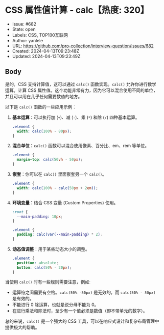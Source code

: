 # CSS 属性值计算 - calc【热度: 320】

- Issue: #682
- State: open
- Labels: CSS, TOP100互联网
- Author: yanlele
- URL: https://github.com/pro-collection/interview-question/issues/682
- Created: 2024-04-13T09:23:48Z
- Updated: 2024-04-13T09:23:49Z

## Body

是的，CSS 支持计算值，这可以通过 `calc()` 函数实现。`calc()` 允许你进行数学运算，计算 CSS 属性值。这个功能非常有力，因为它可以混合使用不同的单位，并且可以用在几乎任何需要数值的地方。

以下是 `calc()` 函数的一些应用示例：

1. **基本运算**：可以执行加 (`+`)、减 (`-`)、乘 (`*`) 和除 (`/`) 四种基本运算。

   ```css
   .element {
     width: calc(100% - 80px);
   }
   ```

2. **混合单位**：`calc()` 函数可以混合使用像素、百分比、em、rem 等单位。

   ```css
   .element {
     margin-top: calc(50vh - 50px);
   }
   ```

3. **嵌套**：你可以在 `calc()` 里面嵌套另一个 `calc()`。

   ```css
   .element {
     width: calc(100% - calc(50px + 2em));
   }
   ```

4. **环境变量**：结合 CSS 变量 (Custom Properties) 使用。

   ```css
   :root {
     --main-padding: 10px;
   }

   .element {
     padding: calc(var(--main-padding) * 2);
   }
   ```

5. **动态值调整**：用于某些动态大小的调整。
   ```css
   .element {
     position: absolute;
     bottom: calc(50% - 20px);
   }
   ```

当使用 `calc()` 时有一些规则需要注意，例如:

- 运算符之间需要有空格。`calc(50% -50px)` 是无效的，而 `calc(50% - 50px)` 是有效的。
- 不能进行 0 除运算，也就是说分母不能为 0。
- 在进行乘法和除法时，至少有一个值必须是数值（即不带单元的数字）。

总的来说，`calc()` 是一个强大的 CSS 工具，可以在响应式设计和复杂布局管理中提供极大的帮助。

